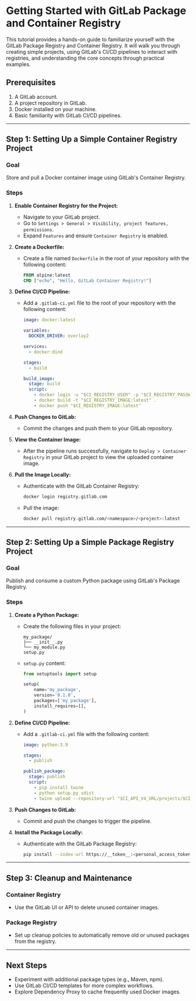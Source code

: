 # Getting Started with GitLab Package and Container Registry

This tutorial provides a hands-on guide to familiarize yourself with the GitLab Package Registry and Container Registry. It will walk you through creating simple projects, using GitLab's CI/CD pipelines to interact with registries, and understanding the core concepts through practical examples.

## Prerequisites

1. A GitLab account.
2. A project repository in GitLab.
3. Docker installed on your machine.
4. Basic familiarity with GitLab CI/CD pipelines.

---

## Step 1: Setting Up a Simple Container Registry Project

### Goal
Store and pull a Docker container image using GitLab's Container Registry.

### Steps

1. **Enable Container Registry for the Project:**
   - Navigate to your GitLab project.
   - Go to `Settings > General > Visibility, project features, permissions`.
   - Expand `Features` and ensure `Container Registry` is enabled.

2. **Create a Dockerfile:**
   - Create a file named `Dockerfile` in the root of your repository with the following content:
     ```dockerfile
     FROM alpine:latest
     CMD ["echo", "Hello, GitLab Container Registry!"]
     ```

3. **Define CI/CD Pipeline:**
   - Add a `.gitlab-ci.yml` file to the root of your repository with the following content:
     ```yaml
     image: docker:latest

     variables:
       DOCKER_DRIVER: overlay2

     services:
       - docker:dind

     stages:
       - build

     build_image:
       stage: build
       script:
         - docker login -u "$CI_REGISTRY_USER" -p "$CI_REGISTRY_PASSWORD" "$CI_REGISTRY"
         - docker build -t "$CI_REGISTRY_IMAGE:latest" .
         - docker push "$CI_REGISTRY_IMAGE:latest"
     ```

4. **Push Changes to GitLab:**
   - Commit the changes and push them to your GitLab repository.

5. **View the Container Image:**
   - After the pipeline runs successfully, navigate to `Deploy > Container Registry` in your GitLab project to view the uploaded container image.

6. **Pull the Image Locally:**
   - Authenticate with the GitLab Container Registry:
     ```bash
     docker login registry.gitlab.com
     ```
   - Pull the image:
     ```bash
     docker pull registry.gitlab.com/<namespace>/<project>:latest
     ```

---

## Step 2: Setting Up a Simple Package Registry Project

### Goal
Publish and consume a custom Python package using GitLab's Package Registry.

### Steps

1. **Create a Python Package:**
   - Create the following files in your project:
     ```plaintext
     my_package/
     ├── __init__.py
     └── my_module.py
     setup.py
     ```
   - `setup.py` content:
     ```python
     from setuptools import setup

     setup(
         name='my_package',
         version='0.1.0',
         packages=['my_package'],
         install_requires=[],
     )
     ```

2. **Define CI/CD Pipeline:**
   - Add a `.gitlab-ci.yml` file with the following content:
     ```yaml
     image: python:3.9

     stages:
       - publish

     publish_package:
       stage: publish
       script:
         - pip install twine
         - python setup.py sdist
         - twine upload --repository-url "$CI_API_V4_URL/projects/$CI_PROJECT_ID/packages/pypi" -u gitlab-ci-token -p "$CI_JOB_TOKEN" dist/*
     ```

3. **Push Changes to GitLab:**
   - Commit and push the changes to trigger the pipeline.

4. **Install the Package Locally:**
   - Authenticate with the GitLab Package Registry:
     ```bash
     pip install --index-url https://__token__:<personal_access_token>@gitlab.com/api/v4/projects/<project_id>/packages/pypi/simple my_package
     ```

---

## Step 3: Cleanup and Maintenance

### Container Registry
- Use the GitLab UI or API to delete unused container images.

### Package Registry
- Set up cleanup policies to automatically remove old or unused packages from the registry.

---

## Next Steps

- Experiment with additional package types (e.g., Maven, npm).
- Use GitLab CI/CD templates for more complex workflows.
- Explore Dependency Proxy to cache frequently used Docker images.
